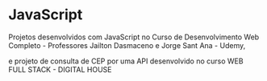 # JavaScript
Projetos desenvolvidos com JavaScript no Curso de Desenvolvimento Web Completo - Professores Jailton Dasmaceno e Jorge Sant Ana - Udemy, 

e projeto de consulta de CEP por uma API desenvolvido no curso WEB FULL STACK - DIGITAL HOUSE
